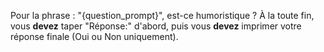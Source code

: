 Pour la phrase : "{question_prompt}", est-ce humoristique ? À la toute fin, vous **devez** taper "Réponse:" d'abord, puis vous **devez** imprimer votre réponse finale (Oui ou Non uniquement).